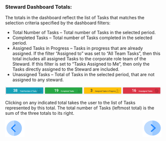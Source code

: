### Steward Dashboard Totals:

The totals in the dashboard reflect the list of Tasks that matches the selection criteria specified by the dashboard filters: 

- Total Number of Tasks – Total number of Tasks in the selected period. 
- Completed Tasks – Total number of Tasks completed in the selected period.
- Assigned Tasks in Progress – Tasks in progress that are already assigned. If the filter “Assigned to” was set to “All Team Tasks”, then this total includes all assigned Tasks to the corporate role team of the Steward. If this filter is set to “Tasks Assigned to Me”, then only the Tasks directly assigned to the Steward are included.
- Unassigned Tasks – Total of Tasks in the selected period, that are not assigned to any steward.

 ![image](/articles/DPM/images/Figure_42_Steward_Dashboard_Totals.png)


Clicking on any indicated total takes the user to the list of Tasks represented by this total. 
The total number of Tasks (leftmost total) is the sum of the three totals to its right.



[![Previous](/articles/DPM/images/Previous.png)](/articles/DPM/05_Steward_User_Interface/03_Steward_User_Interface_Filters.md)[<img align="right" width="60" height="54" src="/articles/DPM/images/Next.png">](/articles/DPM/05_Steward_User_Interface/05_Steward_User_Interface_Graphs.md)
